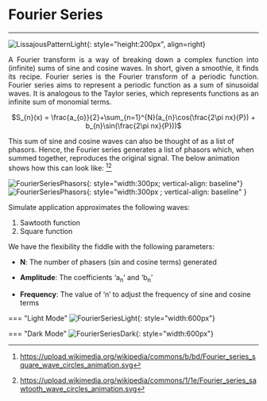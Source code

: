# Fourier Series
---
![LissajousPatternLight](https://raw.githubusercontent.com/cod-ed/simulate/master/assets/simulations/FourierSeriesLight.png){: style="height:200px", align=right}

<p align="justify">
A Fourier transform is a way of breaking down a complex function into (infinite) sums of sine and cosine waves. In short, given a smoothie, it finds its recipe. Fourier series is the Fourier transform of a periodic function. Fourier series aims to represent a periodic function as a sum of sinusoidal waves. It is analogous to the Taylor series, which represents functions as an infinite sum of monomial terms.</p>

<center>
$S_{n}(x) = \frac{a_{o}}{2}+\sum_{n=1}^{N}(a_{n}\cos(\frac{2\pi nx}{P}) + b_{n}\sin(\frac{2\pi nx}{P}))$
</center>

This sum of sine and cosine waves can also be thought of as a list of phasors. Hence, the Fourier series generates a list of phasors which, when summed together, reproduces the original signal. The below animation shows how this can look like: [^1][^2]

![FourierSeriesPhasors](https://upload.wikimedia.org/wikipedia/commons/b/bd/Fourier_series_square_wave_circles_animation.svg){: style="width:300px; vertical-align: baseline"}
![FourierSeriesPhasors](https://upload.wikimedia.org/wikipedia/commons/1/1e/Fourier_series_sawtooth_wave_circles_animation.svg){: style="width:300px ; vertical-align: baseline" }

Simulate application approximates the following waves:

1. Sawtooth function
2. Square function

We have the flexibility the fiddle with the following parameters:

* **N**: The number of phasers (sin and cosine terms) generated

* **Amplitude**: The coefficients ‘a<sub>n</sub>’ and ‘b<sub>n</sub>’

* **Frequency**: The value of ‘n’ to adjust the frequency of sine and cosine terms
</p>

[^1]: https://upload.wikimedia.org/wikipedia/commons/b/bd/Fourier_series_square_wave_circles_animation.svg
[^2]: https://upload.wikimedia.org/wikipedia/commons/1/1e/Fourier_series_sawtooth_wave_circles_animation.svg

=== "Light Mode"
    ![FourierSeriesLight](https://raw.githubusercontent.com/cod-ed/assets/simulate/simulations/FourierSeriesLight.png){: style="width:600px"}
  
=== "Dark Mode"
    ![FourierSeriesDark](https://raw.githubusercontent.com/cod-ed/assets/simulate/simulations/FourierSeriesDark.png){: style="width:600px"}
    